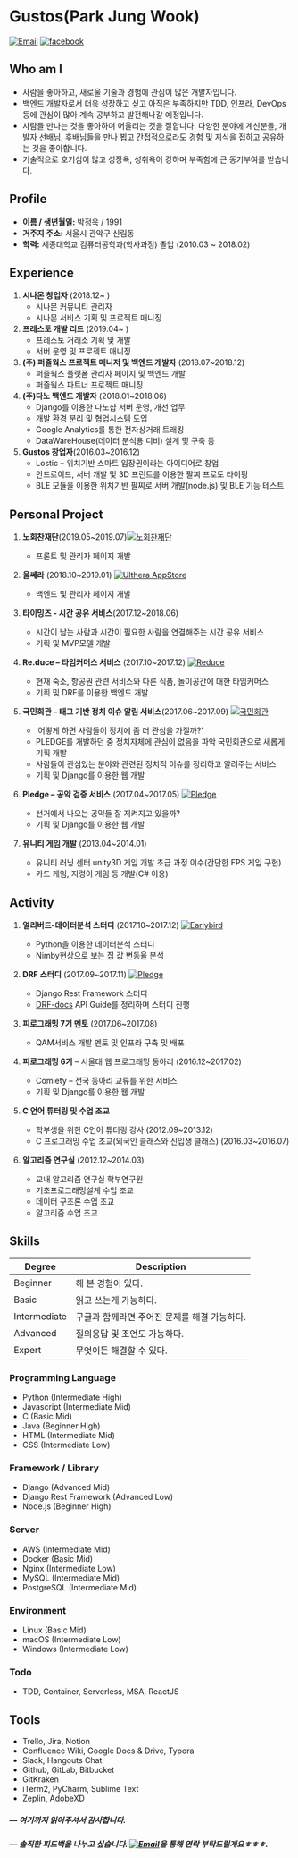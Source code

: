 # Gustos(Park Jung Wook)

<a href="mailto:pjwukk@gmail.com">![Email](https://img.shields.io/badge/Email-pjwukk%40gmail.com-red.svg)</a> <a href="https://facebook.com/pjwukk.gustos">![facebook](https://img.shields.io/badge/facebook-pjwukk.gustos-blue.svg)</a> 



## Who am I

- 사람을 좋아하고, 새로울 기술과 경험에 관심이 많은 개발자입니다.
- 백엔드 개발자로서 더욱 성장하고 싶고 아직은 부족하지만 TDD, 인프라, DevOps 등에 관심이 많아 계속 공부하고 발전해나갈 예정입니다.
- 사람들 만나는 것을 좋아하며 어울리는 것을 잘합니다. 다양한 분야에 계신분들, 개발자 선배님, 후배님들을 만나 뵙고 간접적으로라도 경험 및 지식을 접하고 공유하는 것을 좋아합니다.
- 기술적으로 호기심이 많고 성장욕, 성취욕이 강하며 부족함에 큰 동기부여를 받습니다.



## Profile

- **이름 / 생년월일:**  박정욱 / 1991 
- **거주지 주소:** 서울시 관악구 신림동
- **학력:** 세종대학교 컴퓨터공학과(학사과정) 졸업 (2010.03 ~ 2018.02)



## Experience

1. **시나몬 창업자** (2018.12~ ) 
   - 시나몬 커뮤니티 관리자
   - 시나몬 서비스 기획 및 프로젝트 매니징
2. **프레스토 개발 리드** (2019.04~ )
   - 프레스토 거래소 기획 및 개발
   - 서버 운영 및 프로젝트 매니징
3. **(주) 퍼즐웍스 프로젝트 매니저 및 백엔드 개발자**  (2018.07~2018.12)
   - 퍼즐웍스 플랫폼 관리자 페이지 및 백엔드 개발
   - 퍼즐웍스 파트너 프로젝트 매니징
4. **(주)다노 백엔드 개발자**  (2018.01~2018.06)
   - Django를 이용한 다노샵 서버 운영, 개선 업무
   - 개발 환경 분리 및 협업시스템 도입
   - Google Analytics를 통한 전자상거래 트래킹
   - DataWareHouse(데이터 분석용 디비) 설계 및 구축 등
5. **Gustos 창업자**(2016.03~2016.12)
   - Lostic – 위치기반 스마트 입장권이라는 아이디어로 창업
   - 안드로이드, 서버 개발 및 3D 프린트를 이용한 팔찌 프로토 타이핑
   - BLE 모듈을 이용한 위치기반 팔찌로 서버 개발(node.js) 및 BLE 기능 테스트



## Personal Project

1. **노회찬재단**(2019.05~2019.07)<a href="http://hcroh.org/">![노회찬재단](https://img.shields.io/badge/Web-Hcroh-blue.svg)</a>
   - 프론트 및 관리자 페이지 개발
2. **울쎄라** (2018.10~2019.01) <a href="https://play.google.com/store/apps/details?id=kr.co.ulthera.ulthera">![Ulthera AppStore](https://img.shields.io/badge/AppStore-Ulthera-blue.svg)</a>
   - 백엔드 및 관리자 페이지 개발
3. **타이밍즈 - 시간 공유 서비스**(2017.12~2018.06)
   - 시간이 남는 사람과 시간이 필요한 사람을 연결해주는 시간 공유 서비스
   - 기획 및 MVP모델 개발
4. **Re.duce – 타임커머스 서비스** (2017.10~2017.12) <a href="https://github.com/showmethepeach/Re.duce">![Reduce](https://img.shields.io/badge/Github-Reduce-brightgreen.svg)</a>

   - 현재 숙소, 항공권 관련 서비스와 다른 식품, 놀이공간에 대한 타임커머스
   - 기획 및 DRF를 이용한 백엔드 개발
5. **국민회관 – 태그 기반 정치 이슈 알림 서비스**(2017.06~2017.09) <a href="https://github.com/jucie15/Piggies">![국민회관](https://img.shields.io/badge/Github-%EA%B5%AD%EB%AF%BC%ED%9A%8C%EA%B4%80-brightgreen.svg)</a>
   - ‘어떻게 하면 사람들이 정치에 좀 더 관심을 가질까?’   
   - PLEDGE를 개발하던 중 정치자체에 관심이 없음을 파악 국민회관으로 새롭게 기획 개발 
   - 사람들이 관심있는 분야와 관련된 정치적 이슈를 정리하고 알려주는 서비스
   - 기획 및 Django를 이용한 웹 개발
6. **Pledge – 공약 검증 서비스** (2017.04~2017.05) <a href="https://github.com/jucie15/NoCaffeine">![Pledge](https://img.shields.io/badge/Github-Pledge-brightgreen.svg)</a>

   - 선거에서 나오는 공약들 잘 지켜지고 있을까?
   - 기획 및 Django를 이용한 웹 개발
7. **유니티 게임 개발** (2013.04~2014.01)

   - 유니티 러닝 센터 unity3D 게임 개발 초급 과정 이수(간단한 FPS 게임 구현)
   - 카드 게임, 지렁이 게임 등 개발(C# 이용)



## Activity

1. **얼리버드-데이터분석 스터디** (2017.10~2017.12)  <a href="http://earlybird.ai/main/python-analytics-basic/?fbclid=IwAR0_ZDXJXdmjR4IrrAaXKwE8xjc2cbHNZX_AkD8t-aG0v9KuMgqNEcMbYCA">![Earlybird](https://img.shields.io/badge/Earlybird-DataAnalytics-brightgreen.svg)</a>
   - Python을 이용한 데이터분석 스터디
   - Nimby현상으로 보는 집 값 변동율 분석
2. **DRF 스터디** (2017.09~2017.11)  <a href="https://github.com/django-rest-framework-study/weeklystudy">![Pledge](https://img.shields.io/badge/Github-DRFstudy-brightgreen.svg)</a>
   - Django Rest Framework 스터디
   - [DRF-docs](http://www.django-rest-framework.org/) API Guide를 정리하며 스터디 진행
3. **피로그래밍 7기 멘토** (2017.06~2017.08)
   - QAM서비스 개발 멘토 및 인프라 구축 및 배포
4. **피로그래밍 6기** – 서울대 웹 프로그래밍 동아리 (2016.12~2017.02)

   - Comiety – 전국 동아리 교류를 위한 서비스
   - 기획 및 Django를 이용한 웹 개발
5. **C 언어 튜터링 및 수업 조교**
   - 학부생을 위한 C언어 튜터링 강사  (2012.09~2013.12)
   - C 프로그래밍 수업 조교(외국인 클래스와 신입생 클래스)  (2016.03~2016.07)
6. **알고리즘 연구실** (2012.12~2014.03)

   - 교내 알고리즘 연구실 학부연구원
   - 기초프로그래밍설계 수업 조교
   - 데이터 구조론 수업 조교
   - 알고리즘 수업 조교



## Skills

| Degree       | Description                                  |
| ------------ | -------------------------------------------- |
| Beginner     | 해 본 경험이 있다.                           |
| Basic        | 읽고 쓰는게 가능하다.                        |
| Intermediate | 구글과 함께라면 주어진 문제를 해결 가능하다. |
| Advanced     | 질의응답 및 조언도 가능하다.                 |
| Expert       | 무엇이든 해결할 수 있다.                     |

### Programming Language

- Python (Intermediate High)
- Javascript (Intermediate Mid)
- C (Basic Mid)
- Java (Beginner High)
- HTML (Intermediate Mid)
- CSS (Intermediate Low)

### Framework / Library

- Django (Advanced Mid)
- Django Rest Framework (Advanced Low)
- Node.js (Beginner High)

### Server

- AWS (Intermediate Mid)
- Docker (Basic Mid)
- Nginx (Intermediate Low)
- MySQL (Intermediate Mid)
- PostgreSQL (Intermediate Mid)

### Environment

- Linux (Basic Mid)
- macOS (Intermediate Low)
- Windows  (Intermediate Low)

### Todo

- TDD, Container, Serverless, MSA, ReactJS




## Tools 

- Trello, Jira, Notion
- Confluence Wiki, Google Docs & Drive, Typora
- Slack, Hangouts Chat
- Github, GitLab, Bitbucket
- GitKraken
- iTerm2, PyCharm, Sublime Text
- Zeplin, AdobeXD



##### — 여기까지 읽어주셔서 감사합니다.

##### — 솔직한 피드백을 나누고 싶습니다. <a href="mailto:pjwukk@gmail.com">![Email](https://img.shields.io/badge/Email-pjwukk%40gmail.com-red.svg)</a>을 통해 연락 부탁드릴게요ㅎㅎㅎ.

